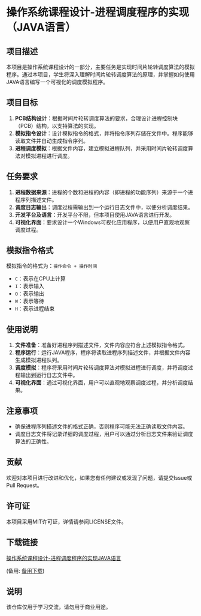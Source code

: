 # 操作系统课程设计-进程调度程序的实现（JAVA语言）

## 项目描述

本项目是操作系统课程设计的一部分，主要任务是实现时间片轮转调度算法的模拟程序。通过本项目，学生将深入理解时间片轮转调度算法的原理，并掌握如何使用JAVA语言编写一个可视化的调度模拟程序。

## 项目目标

1. **PCB结构设计**：根据时间片轮转调度算法的要求，合理设计进程控制块（PCB）结构，以支持算法的实现。
2. **模拟指令设计**：设计模拟指令的格式，并将指令序列存储在文件中。程序能够读取文件并自动生成指令序列。
3. **进程调度模拟**：根据文件内容，建立模拟进程队列，并采用时间片轮转调度算法对模拟进程进行调度。

## 任务要求

1. **进程数据来源**：进程的个数和进程的内容（即进程的功能序列）来源于一个进程序列描述文件。
2. **调度日志输出**：调度过程需输出到一个运行日志文件中，以便分析调度结果。
3. **开发平台及语言**：开发平台不限，但本项目使用JAVA语言进行开发。
4. **可视化界面**：要求设计一个Windows可视化应用程序，以便用户直观地观察调度过程。

## 模拟指令格式

模拟指令的格式为：`操作命令 + 操作时间`

- `C`：表示在CPU上计算
- `I`：表示输入
- `O`：表示输出
- `W`：表示等待
- `H`：表示进程结束

## 使用说明

1. **文件准备**：准备好进程序列描述文件，文件内容应符合上述模拟指令格式。
2. **程序运行**：运行JAVA程序，程序将读取进程序列描述文件，并根据文件内容生成模拟进程队列。
3. **调度模拟**：程序将采用时间片轮转调度算法对模拟进程进行调度，并将调度过程输出到运行日志文件中。
4. **可视化界面**：通过可视化界面，用户可以直观地观察调度过程，并分析调度结果。

## 注意事项

- 确保进程序列描述文件的格式正确，否则程序可能无法正确读取文件内容。
- 调度日志文件将记录详细的调度过程，用户可以通过分析日志文件来验证调度算法的正确性。

## 贡献

欢迎对本项目进行改进和优化，如果您有任何建议或发现了问题，请提交Issue或Pull Request。

## 许可证

本项目采用MIT许可证，详情请参阅LICENSE文件。

## 下载链接
[操作系统课程设计-进程调度程序的实现JAVA语言](https://pan.quark.cn/s/696816c4403e) 

(备用: [备用下载](https://pan.baidu.com/s/1moRlf7n4yse8c4HqSO5FaQ?pwd=1234))

## 说明

该仓库仅用于学习交流，请勿用于商业用途。
